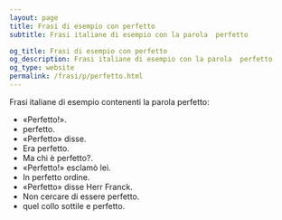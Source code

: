 ```yaml
---
layout: page
title: Frasi di esempio con perfetto 
subtitle: Frasi italiane di esempio con la parola  perfetto

og_title: Frasi di esempio con perfetto 
og_description: Frasi italiane di esempio con la parola  perfetto
og_type: website
permalink: /frasi/p/perfetto.html
---
```


Frasi italiane di esempio contenenti la parola perfetto:


- «Perfetto!».
- perfetto.
- «Perfetto» disse.
- Era perfetto.
- Ma chi è perfetto?.
- «Perfetto!» esclamò lei.
- In perfetto ordine.
- «Perfetto» disse Herr Franck.
- Non cercare di essere perfetto.
- quel collo sottile e perfetto.

